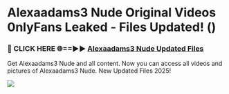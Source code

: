 # Alexaadams3 Nude Original Videos 0nlyFans Leaked - Files Updated! ()

<h3>🔴 CLICK HERE 🌐==►► <a href="https://tinyurl.com/2p9ay9w9" rel="nofollow">Alexaadams3 Nude Updated Files</a></h3>

Get Alexaadams3 Nude and all content. Now you can access all videos and pictures of Alexaadams3 Nude. New Updated Files 2025!

[![](https://i.imgur.com/KQgVmj3.gif)](https://tinyurl.com/2p9ay9w9)
